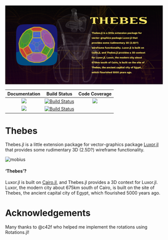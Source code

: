 ![thebes](docs/src/assets/figures/repository-open-graph-template.png)

| **Documentation**                                    | **Build Status**                          | **Code Coverage**               |
|:----------------------------------------------------:|:-----------------------------------------:|:-------------------------------:|
| [![][docs-stable-img]][docs-stable-url]              | [![Build Status][ci-img]][ci-url]         | [![][codecov-img]][codecov-url] |
| [![][docs-development-img]][docs-development-url]    | [![Build Status][appvey-img]][appvey-url] |                                 |

# Thebes

Thebes.jl is a little extension package for vector-graphics package [Luxor.jl](https://github.com/JuliaGraphics/Luxor.jl) that provides some rudimentary 3D (2.5D?) wireframe functionality.

![mobius](docs/src/assets/figures/mobiusmovie.gif)

#### ‘Thebes’?

Luxor.jl is built on [Cairo.jl](https://github.com/JuliaGraphics/Cairo.jl), and Thebes.jl provides a 3D context for Luxor.jl. Luxor, the modern city about 675km south of Cairo, is built on the site of Thebes, the ancient capital city of Egypt, which flourished 5000 years ago.

# Acknowledgements

Many thanks to @c42f who helped me implement the rotations using Rotations.jl!

[docs-development-img]: https://img.shields.io/badge/docs-development-blue.svg
[docs-development-url]: http://cormullion.github.io/Thebes.jl/dev/

[docs-stable-img]: https://img.shields.io/badge/docs-stable-blue.svg
[docs-stable-url]: http://cormullion.github.io/Thebes.jl/dev/

[travis-img]: https://travis-ci.com/cormullion/Thebes.jl.svg?branch=master
[travis-url]: https://travis-ci.com/cormullion/Thebes.jl

[appvey-img]: https://ci.appveyor.com/api/projects/status/yhslnuoo8803e2pe?svg=true
[appvey-url]: https://ci.appveyor.com/project/cormullion/thebes-jl/branch/master

[codecov-img]: https://codecov.io/gh/cormullion/Thebes.jl/branch/master/graph/badge.svg
[codecov-url]: https://codecov.io/gh/cormullion/Thebes.jl

[ci-img]: https://github.com/cormullion/Thebes.jl/workflows/CI/badge.svg
[ci-url]: https://github.com/cormullion/Thebes.jl/actions?query=workflow%3ACI
